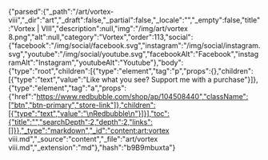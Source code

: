 {"parsed":{"_path":"/art/vortex-viii","_dir":"art","_draft":false,"_partial":false,"_locale":"","_empty":false,"title":"Vortex | VIII","description":null,"img":"/img/art/vortex  8.png","alt":null,"category":"Vortex","order":113,"social":{"facebook":"/img/social/facebook.svg","instagram":"/img/social/instagram.svg","youtube":"/img/social/youtube.svg","facebookAlt":"Facebook","instagramAlt":"Instagram","youtubeAlt":"Youtube"},"body":{"type":"root","children":[{"type":"element","tag":"p","props":{},"children":[{"type":"text","value":"Like what you see? Support me with a purchase"}]},{"type":"element","tag":"a","props":{"href":"https://www.redbubble.com/shop/ap/104508440","className":["btn","btn-primary","store-link"]},"children":[{"type":"text","value":"\nRedbubble\n"}]}],"toc":{"title":"","searchDepth":2,"depth":2,"links":[]}},"_type":"markdown","_id":"content:art:vortex viii.md","_source":"content","_file":"art/vortex viii.md","_extension":"md"},"hash":"b9B9mbuxta"}